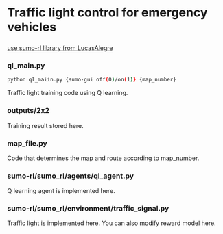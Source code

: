 # Traffic light control for emergency vehicles

###
[use sumo-rl library from LucasAlegre](https://github.com/LucasAlegre/sumo-rl)

### ql_main.py
```bash
python ql_maiin.py {sumo-gui off(0)/on(1)} {map_number}
``` 
Traffic light training code using Q learning.

### outputs/2x2
Training result stored here.

### map_file.py
Code that determines the map and route according to map_number.

### sumo-rl/sumo_rl/agents/ql_agent.py
Q learning agent is implemented here.

### sumo-rl/sumo_rl/environment/traffic_signal.py
Traffic light is implemented here. You can also modify reward model here.
